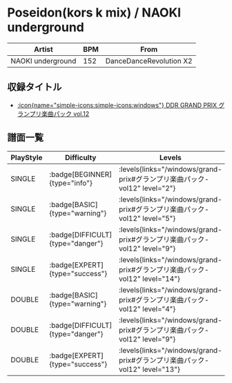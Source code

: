 # Poseidon(kors k mix) / NAOKI underground

|Artist|BPM|From|
|------|---|----|
|NAOKI underground|152|DanceDanceRevolution X2|

## 収録タイトル

- [:icon{name="simple-icons:simple-icons:windows"} DDR GRAND PRIX グランプリ楽曲パック vol.12](/windows/grand-prix#グランプリ楽曲パック-vol12)

## 譜面一覧

|PlayStyle|Difficulty|Levels|Notes|Movie|
|---------|----------|------|-----|-----|
|SINGLE| :badge[BEGINNER]{type="info"}| :levels{links="/windows/grand-prix#グランプリ楽曲パック-vol12" level="2"}|88/0||
|SINGLE| :badge[BASIC]{type="warning"}| :levels{links="/windows/grand-prix#グランプリ楽曲パック-vol12" level="5"}|158/13||
|SINGLE| :badge[DIFFICULT]{type="danger"}| :levels{links="/windows/grand-prix#グランプリ楽曲パック-vol12" level="9"}|254/14||
|SINGLE| :badge[EXPERT]{type="success"}| :levels{links="/windows/grand-prix#グランプリ楽曲パック-vol12" level="14"}|393/19||
|DOUBLE| :badge[BASIC]{type="warning"}| :levels{links="/windows/grand-prix#グランプリ楽曲パック-vol12" level="4"}|116/10||
|DOUBLE| :badge[DIFFICULT]{type="danger"}| :levels{links="/windows/grand-prix#グランプリ楽曲パック-vol12" level="9"}|235/12||
|DOUBLE| :badge[EXPERT]{type="success"}| :levels{links="/windows/grand-prix#グランプリ楽曲パック-vol12" level="13"}|373/10||
